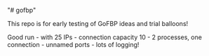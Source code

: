 "# gofbp" 

This repo is for early testing of GoFBP ideas and trial balloons! 

Good run - with 25 IPs - connection capacity 10 - 2 processes, one connection - unnamed ports - lots of logging!
